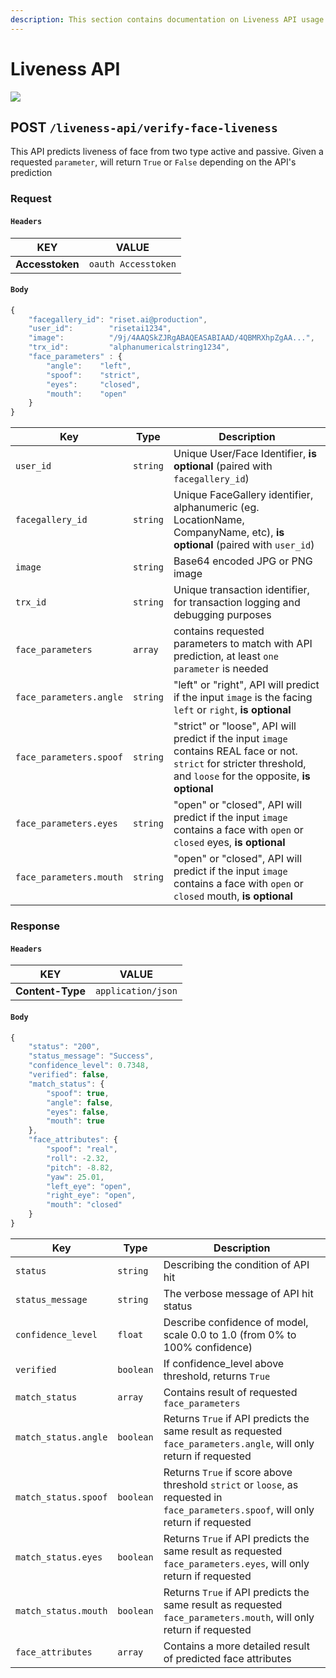 ```yaml
---
description: This section contains documentation on Liveness API usage and functions
---
```


# Liveness API

![](../.gitbook/assets/risetai\_logo.72c56424.png)

## **POST `/liveness-api/verify-face-liveness`**

This API predicts liveness of face from two type active and passive. Given a requested `parameter`, will return `True` or `False` depending on the API's prediction

### **Request**

#### **`Headers`**

| KEY             | VALUE               |
| --------------- | ------------------- |
| **Accesstoken** | `oauth Accesstoken` |

#### **`Body`**

```javascript
{      
    "facegallery_id": "riset.ai@production",
    "user_id":        "risetai1234",
    "image":          "/9j/4AAQSkZJRgABAQEASABIAAD/4QBMRXhpZgAA...",
    "trx_id":         "alphanumericalstring1234",
    "face_parameters" : {
        "angle":    "left",
        "spoof":    "strict",
        "eyes":     "closed",
        "mouth":    "open"
    }
}
```

| Key                     | Type     | Description                                                                                                                                                          |
| ----------------------- | -------- | -------------------------------------------------------------------------------------------------------------------------------------------------------------------- |
| `user_id`               | `string` | Unique User/Face Identifier, **is optional** (paired with `facegallery_id`)                                                                                          |
| `facegallery_id`        | `string` | Unique FaceGallery identifier, alphanumeric (eg. LocationName, CompanyName, etc), **is optional** (paired with `user_id`)                                            |
| `image`                 | `string` | Base64 encoded JPG or PNG image                                                                                                                                      |
| `trx_id`                | `string` | Unique transaction identifier, for transaction logging and debugging purposes                                                                                        |
| `face_parameters`       | `array`  | contains requested parameters to match with API prediction, at least `one` `parameter` is needed                                                                     |
| `face_parameters.angle` | `string` | "left" or "right", API will predict if the input `image` is the facing `left` or `right`, **is optional**                                                            |
| `face_parameters.spoof` | `string` | "strict" or "loose", API will predict if the input `image` contains REAL face or not. `strict` for stricter threshold, and `loose` for the opposite, **is optional** |
| `face_parameters.eyes`  | `string` | "open" or "closed", API will predict if the input `image` contains a face with `open` or `closed` eyes, **is optional**                                              |
| `face_parameters.mouth` | `string` | "open" or "closed", API will predict if the input `image` contains a face with `open` or `closed` mouth, **is optional**                                             |

### **Response**

#### **`Headers`**

| KEY              | VALUE              |
| ---------------- | ------------------ |
| **Content-Type** | `application/json` |

#### **`Body`**

```javascript
{
    "status": "200",
    "status_message": "Success",
    "confidence_level": 0.7348,
    "verified": false,
    "match_status": {
        "spoof": true,
        "angle": false,
        "eyes": false,
        "mouth": true
    },
    "face_attributes": {
        "spoof": "real",
        "roll": -2.32,
        "pitch": -8.82,
        "yaw": 25.01,
        "left_eye": "open",
        "right_eye": "open",
        "mouth": "closed"
    }
}
```

| Key                  | Type      | Description                                                                                                                         |
| -------------------- | --------- | ----------------------------------------------------------------------------------------------------------------------------------- |
| `status`             | `string`  | Describing the condition of API hit                                                                                                 |
| `status_message`     | `string`  | The verbose message of API hit status                                                                                               |
| `confidence_level`   | `float`   | Describe confidence of model, scale 0.0 to 1.0 (from 0% to 100% confidence)                                                         |
| `verified`           | `boolean` | If confidence\_level above threshold, returns `True`                                                                                |
| `match_status`       | `array`   | Contains result of requested `face_parameters`                                                                                      |
| `match_status.angle` | `boolean` | Returns `True` if API predicts the same result as requested `face_parameters.angle`, will only return if requested                  |
| `match_status.spoof` | `boolean` | Returns `True` if score above threshold `strict` or `loose`, as requested in `face_parameters.spoof`, will only return if requested |
| `match_status.eyes`  | `boolean` | Returns `True` if API predicts the same result as requested `face_parameters.eyes`, will only return if requested                   |
| `match_status.mouth` | `boolean` | Returns `True` if API predicts the same result as requested `face_parameters.mouth`, will only return if requested                  |
| `face_attributes`    | `array`   | Contains a more detailed result of predicted face attributes                                                                        |
